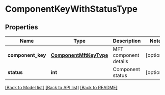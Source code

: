# ComponentKeyWithStatusType

## Properties
Name | Type | Description | Notes
------------ | ------------- | ------------- | -------------
**component_key** | [**ComponentMftKeyType**](ComponentMftKeyType.md) | MFT component details | [optional] 
**status** | **int** | Component status | [optional] 

[[Back to Model list]](../README.md#documentation-for-models) [[Back to API list]](../README.md#documentation-for-api-endpoints) [[Back to README]](../README.md)


